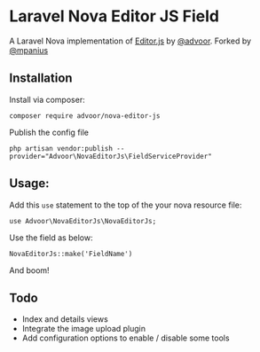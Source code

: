 # Laravel Nova Editor JS Field

A Laravel Nova implementation of [Editor.js](https://github.com/codex-team/editor.js) by [@advoor](https://github.com/advoor).
Forked by [@mpanius](https://github.com/mpanius)

## Installation

Install via composer:

```
composer require advoor/nova-editor-js
```

Publish the config file
```
php artisan vendor:publish --provider="Advoor\NovaEditorJs\FieldServiceProvider"
```

## Usage:

Add this `use` statement to the top of the your nova resource file:

```
use Advoor\NovaEditorJs\NovaEditorJs;
```

Use the field as below:

```
NovaEditorJs::make('FieldName')
```

And boom!



## Todo

* Index and details views
* Integrate the image upload plugin
* Add configuration options to enable / disable some tools
